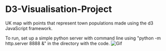 # D3-Visualisation-Project
UK map with points that represent town populations made using the d3 JavaScript framework.

To run, set up a simple python server with command line using  "python -m http.server 8888 &" in the directory with the code.
![Gif](https://giphy.com/gifs/VfWAoCpoDr7uDLZ23K)
